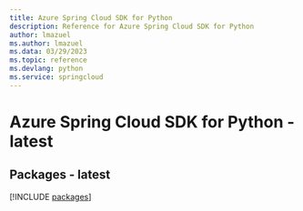 ```yaml
---
title: Azure Spring Cloud SDK for Python
description: Reference for Azure Spring Cloud SDK for Python
author: lmazuel
ms.author: lmazuel
ms.data: 03/29/2023
ms.topic: reference
ms.devlang: python
ms.service: springcloud
---
```

# Azure Spring Cloud SDK for Python - latest
## Packages - latest
[!INCLUDE [packages](spring-cloud-index.md)]